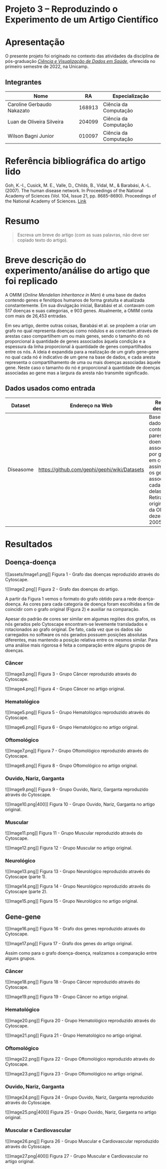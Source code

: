 # Projeto 3 – Reproduzindo o Experimento de um Artigo Científico
# Apresentação
O presente projeto foi originado no contexto das atividades da disciplina de pós-graduação [_Ciência e Visualização de Dados em Saúde_](https://ds4h.org/), oferecida no primeiro semestre de 2022, na Unicamp.

## Integrantes

Nome | RA | Especialização
---|---|---
Caroline Gerbaudo Nakazato | 168913 | Ciência da Computação
Luan de Oliveira Silveira | 204099 | Ciência da Computação
Wilson Bagni Junior | 010097 | Ciência da Computação

# Referência bibliográfica do artigo lido
Goh, K.-I., Cusick, M. E., Valle, D., Childs, B., Vidal, M., & Barabási, A.-L. (2007). The human disease network. In Proceedings of the National Academy of Sciences (Vol. 104, Issue 21, pp. 8685–8690). Proceedings of the National Academy of Sciences. [Link](https://doi.org/10.1073/pnas.0701361104)

# Resumo
> Escreva um breve do artigo (com as suas palavras, não deve ser copiado texto do artigo).

# Breve descrição do experimento/análise do artigo que foi replicado
A OMIM (_Online Mendelian Inheritance in Men_) é uma base de dados contendo genes e fenótipos humanos de forma gratuita e atualizada constantemente. Em sua divulgação inicial, Barabási et al. contavam com 517 doenças e suas categorias, e 903 genes. Atualmente, a OMIM conta com mais de 26,453 entradas.

Em seu artigo, dentre outras coisas, Barabási et al. se propõem a criar um grafo no qual representa doenças como nódulos e as conectam através de arestas caso compartilhem um ou mais genes, sendo o tamanho do nó proporcional à quantidade de genes associados àquela condição e a espessura da linha proporcional à quantidade de genes compartilhados entre os nós. A ideia é expandida para a realização de um grafo gene-gene no qual cada nó é indicativo de um gene na base de dados, e cada aresta representa o compartilhamento de uma ou mais doenças associadas àquele gene. Neste caso o tamanho do nó é proporcional à quantidade de doenças associadas ao gene mas a largura da aresta não transmite significado.

## Dados usados como entrada
Dataset | Endereço na Web | Resumo descritivo
----- | ----- | -----
Diseasome | https://github.com/gephi/gephi/wiki/Datasets | Base de dados contendo pares de doenças associadas por genes em comum, assim como os genes associados a cada uma delas. Retirada originalmente da OMIM, dezembro de 2005.

# Resultados

## Doença-doença
![[assets/Image1.png]]
Figura 1 - Grafo das doenças reproduzido através do Cytoscape.

![[Image2.png]]
Figura 2 - Grafo das doenças do artigo.

A partir da Figura 1 vemos o formato do grafo obtido para a rede doença-doença. As cores para cada categoria de doença foram escolhidas a fim de coincidir com o grafo original (Figura 2) e auxiliar na comparação.

Apesar do padrão de cores ser similar em algumas regiões dos grafos, os nós gerados pelo Cytoscape encontram-se levemente transladados e rotacionados ao grafo original. De fato, cada vez que os dados são carregados no software os nós gerados possuem posições absolutas diferentes, mas mantendo a posição relativa entre os mesmos similar. Para uma análise mais rigorosa é feita a comparação entre alguns grupos de doenças.

### Câncer
![[Image3.png]]
Figura 3 - Grupo Câncer reproduzido através do Cytoscape.

![[Image4.png]]
Figura 4 - Grupo Câncer no artigo original.

### Hematológico
![[Image5.png]]
Figura 5 - Grupo Hematológico reproduzido através do Cytoscape.

![[Image6.png]]
Figura 6 - Grupo Hematológico no artigo original.

### Oftomológico
![[Image7.png]]
Figura 7 - Grupo Oftomológico reproduzido através do Cytoscape.

![[Image8.png]]
Figura 8 - Grupo Oftomológico no artigo original.

### Ouvido, Nariz, Garganta
![[Image9.png]]
Figura 9 - Grupo Ouvido, Nariz, Garganta reproduzido através do Cytoscape.

![[Image10.png|400]]
Figura 10 - Grupo Ouvido, Nariz, Garganta no artigo original.

### Muscular
![[Image11.png]]
Figura 11 - Grupo Muscular reproduzido através do Cytoscape.

![[Image12.png]]
Figura 12 - Grupo Muscular no artigo original.

### Neurológico
![[Image13.png]]
Figura 13 - Grupo Neurológico reproduzido através do Cytoscape (parte 1).

![[Image14.png]]
Figura 14 - Grupo Neurológico reproduzido através do Cytoscape (parte 2).

![[Image15.png]]
Figura 15 - Grupo Neurológico no artigo original.

## Gene-gene
![[Image16.png]]
Figura 16 - Grafo dos genes reproduzido através do Cytoscape.

![[Image17.png]]
Figura 17 - Grafo dos genes do artigo original.

Assim como para o grafo doença-doença, realizamos a comparação entre alguns grupos.

### Câncer
![[Image18.png]]
Figura 18 - Grupo Câncer reproduzido através do Cytoscape.

![[Image19.png]]
Figura 19 - Grupo Câncer no artigo original.

### Hematológico
![[Image20.png]]
Figura 20 - Grupo Hematológico reproduzido através do Cytoscape.

![[Image21.png]]
Figura 21 - Grupo Hematológico no artigo original.

### Oftomológico
![[Image22.png]]
Figura 22 - Grupo Oftomológico reproduzido através do Cytoscape.

![[Image23.png]]
Figura 23 - Grupo Oftomológico no artigo original.

### Ouvido, Nariz, Garganta
![[Image24.png]]
Figura 24 - Grupo Ouvido, Nariz, Garganta reproduzido através do Cytoscape.

![[Image25.png|400]]
Figura 25 - Grupo Ouvido, Nariz, Garganta no artigo original.

### Muscular e Cardiovascular
![[Image26.png]]
Figura 26 - Grupo Muscular e Cardiovascular reproduzido através do Cytoscape.

![[Image27.png|400]]
Figura 27 - Grupo Muscular e Cardiovascular no artigo original.
